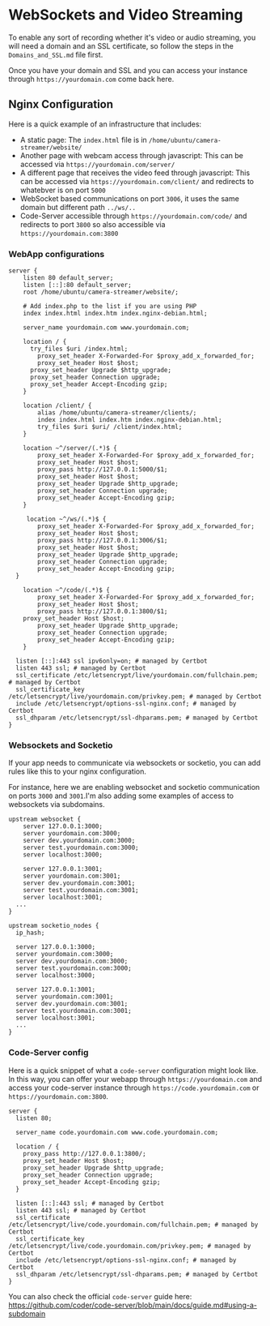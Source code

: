 # WebSockets and Video Streaming
To enable any sort of recording whether it's video or audio streaming, you will need a domain and an SSL certificate, so follow the steps in the `Domains_and_SSL.md` file first.

Once you have your domain and SSL and you can access your instance through `https://yourdomain.com` come back here.

## Nginx Configuration
Here is a quick example of an infrastructure that includes:
* A static page: The `index.html` file is in `/home/ubuntu/camera-streamer/website/`
* Another page with webcam access through javascript: This can be accessed via `https://yourdomain.com/server/`
* A different page that receives the video feed through javascript: This can be accessed via `https://yourdomain.com/client/` and redirects to whatebver is on port `5000`
* WebSocket based communications on port `3006`, it uses the same domain but different path `../ws/..`
* Code-Server accessible through `https://yourdomain.com/code/` and redirects to port `3800` so also accessible via `https://yourdomain.com:3800`

### WebApp configurations
```nginx
server {
	listen 80 default_server;
	listen [::]:80 default_server;
	root /home/ubuntu/camera-streamer/website/;

	# Add index.php to the list if you are using PHP
	index index.html index.htm index.nginx-debian.html;

	server_name yourdomain.com www.yourdomain.com;

    location / {
  	  try_files $uri /index.html;
	    proxy_set_header X-Forwarded-For $proxy_add_x_forwarded_for;
	    proxy_set_header Host $host;
      proxy_set_header Upgrade $http_upgrade;
      proxy_set_header Connection upgrade;
      proxy_set_header Accept-Encoding gzip;
    }

	location /client/ {
		alias /home/ubuntu/camera-streamer/clients/;
		index index.html index.htm index.nginx-debian.html;
		try_files $uri $uri/ /client/index.html;
	}

	location ~^/server/(.*)$ {
		proxy_set_header X-Forwarded-For $proxy_add_x_forwarded_for;
		proxy_set_header Host $host;
		proxy_pass http://127.0.0.1:5000/$1;
		proxy_set_header Host $host;		
		proxy_set_header Upgrade $http_upgrade;
		proxy_set_header Connection upgrade;
		proxy_set_header Accept-Encoding gzip;
	}

	 location ~^/ws/(.*)$ {
		proxy_set_header X-Forwarded-For $proxy_add_x_forwarded_for;
		proxy_set_header Host $host;
		proxy_pass http://127.0.0.1:3006/$1;
		proxy_set_header Host $host;
		proxy_set_header Upgrade $http_upgrade;
		proxy_set_header Connection upgrade;
		proxy_set_header Accept-Encoding gzip;
  }

	location ~^/code/(.*)$ {
		proxy_set_header X-Forwarded-For $proxy_add_x_forwarded_for;
		proxy_set_header Host $host;
		proxy_pass http://127.0.0.1:3800/$1;
    proxy_set_header Host $host;
		proxy_set_header Upgrade $http_upgrade;
		proxy_set_header Connection upgrade;
		proxy_set_header Accept-Encoding gzip;
	}

  listen [::]:443 ssl ipv6only=on; # managed by Certbot
  listen 443 ssl; # managed by Certbot
  ssl_certificate /etc/letsencrypt/live/yourdomain.com/fullchain.pem; # managed by Certbot
  ssl_certificate_key /etc/letsencrypt/live/yourdomain.com/privkey.pem; # managed by Certbot
  include /etc/letsencrypt/options-ssl-nginx.conf; # managed by Certbot
  ssl_dhparam /etc/letsencrypt/ssl-dhparams.pem; # managed by Certbot
}
```

### Websockets and Socketio
If your app needs to communicate via websockets or socketio, you can add rules like this to your nginx configuration.

For instance, here we are enabling websocket and socketio communication on ports `3000` and `3001`.I'm also adding some examples of access to websockets via subdomains.
```nginx
upstream websocket {
	server 127.0.0.1:3000;
	server yourdomain.com:3000;
	server dev.yourdomain.com:3000;
	server test.yourdomain.com:3000;
	server localhost:3000;

	server 127.0.0.1:3001;
	server yourdomain.com:3001;
	server dev.yourdomain.com:3001;
	server test.yourdomain.com:3001;
	server localhost:3001;
  ...
}

upstream socketio_nodes {
  ip_hash;

  server 127.0.0.1:3000;
  server yourdomain.com:3000;
  server dev.yourdomain.com:3000;
  server test.yourdomain.com:3000;
  server localhost:3000;

  server 127.0.0.1:3001;
  server yourdomain.com:3001;
  server dev.yourdomain.com:3001;
  server test.yourdomain.com:3001;
  server localhost:3001;
  ...
}
```

### Code-Server config
Here is a quick snippet of what a `code-server` configuration might look like. In this way, you can offer your webapp through `https://yourdomain.com` and access your code-server instance through `https://code.yourdomain.com` or `https://yourdomain.com:3800`.

```nginx
server {
  listen 80;

  server_name code.yourdomain.com www.code.yourdomain.com;

  location / {
    proxy_pass http://127.0.0.1:3800/;
    proxy_set_header Host $host;
    proxy_set_header Upgrade $http_upgrade;
    proxy_set_header Connection upgrade;
    proxy_set_header Accept-Encoding gzip;
  }

  listen [::]:443 ssl; # managed by Certbot
  listen 443 ssl; # managed by Certbot
  ssl_certificate /etc/letsencrypt/live/code.yourdomain.com/fullchain.pem; # managed by Certbot
  ssl_certificate_key /etc/letsencrypt/live/code.yourdomain.com/privkey.pem; # managed by Certbot
  include /etc/letsencrypt/options-ssl-nginx.conf; # managed by Certbot
  ssl_dhparam /etc/letsencrypt/ssl-dhparams.pem; # managed by Certbot
}

```

You can also check the official `code-server` guide here: https://github.com/coder/code-server/blob/main/docs/guide.md#using-a-subdomain